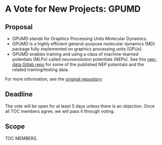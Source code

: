 # A Vote for New Projects: GPUMD

## Proposal
 - GPUMD stands for Graphics Processing Units Molecular Dynamics.
 - GPUMD is a highly efficient general-purpose molecular dynamics (MD) package fully implemented on graphics processing units (GPUs).
 - GPUMD enables training and using a class of machine-learned potentials (MLPs) called neuroevolution potentials (NEPs). See this [nep-data Gitlab repo](https://gitlab.com/brucefan1983/nep-data) for some of the published NEP potentials and the related training/testing data.

For more information, see the [original repository](https://github.com/brucefan1983/GPUMD)


## Deadline
The vote will be open for at least 5 days unless there is an objection. Once all TOC members agree, we will pass it through voting.

## Scope
TOC MEMBERS.
